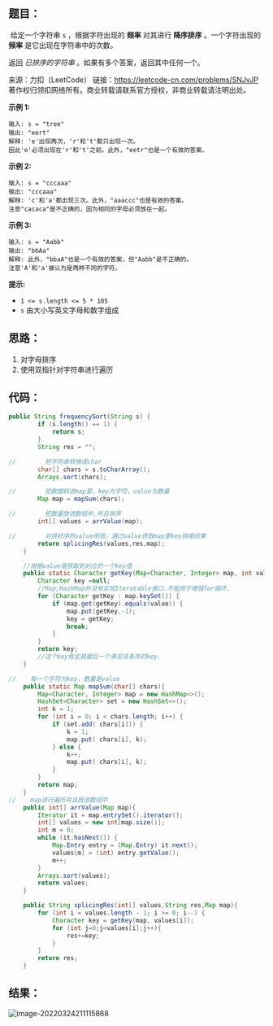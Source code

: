 ## 题目：

​	给定一个字符串 `s` ，根据字符出现的 **频率** 对其进行 **降序排序** 。一个字符出现的 **频率** 是它出现在字符串中的次数。

返回 *已排序的字符串* 。如果有多个答案，返回其中任何一个。



来源：力扣（LeetCode） 链接：https://leetcode-cn.com/problems/SNJvJP 著作权归领扣网络所有。商业转载请联系官方授权，非商业转载请注明出处。

<!--more-->

**示例 1:**

```
输入: s = "tree"
输出: "eert"
解释: 'e'出现两次，'r'和't'都只出现一次。
因此'e'必须出现在'r'和't'之前。此外，"eetr"也是一个有效的答案。
```

**示例 2:**

```
输入: s = "cccaaa"
输出: "cccaaa"
解释: 'c'和'a'都出现三次。此外，"aaaccc"也是有效的答案。
注意"cacaca"是不正确的，因为相同的字母必须放在一起。
```

**示例 3:**

```
输入: s = "Aabb"
输出: "bbAa"
解释: 此外，"bbaA"也是一个有效的答案，但"Aabb"是不正确的。
注意'A'和'a'被认为是两种不同的字符。
```

**提示:**

- `1 <= s.length <= 5 * 105`
- `s` 由大小写英文字母和数字组成

## 思路：

1. 对字母排序
2. 使用双指针对字符串进行遍历

## 代码：

```java
public String frequencySort(String s) {
        if (s.length() == 1) {
            return s;
        }
        String res = "";

//        把字符串转换成char
        char[] chars = s.toCharArray();
        Arrays.sort(chars);

//        把数据转进map里，key为字符，value为数量
        Map map = mapSum(chars);

//        把数量放进数组中,并且排序
        int[] values = arrValue(map);

//        对排好序的value倒叙，通过value获取map里key拼接结果
        return splicingRes(values,res,map);
    }

    //根据value值获取到对应的一个key值
    public static Character getKey(Map<Character, Integer> map, int value) {
        Character key =null;
        //Map,HashMap并没有实现Iteratable接口.不能用于增强for循环.
        for (Character getKey : map.keySet()) {
            if (map.get(getKey).equals(value)) {
                map.put(getKey,-1);
                key = getKey;
                break;
            }
        }
        return key;
        //这个key肯定是最后一个满足该条件的key.
    }

//    每一个字符为key，数量是value
    public static Map mapSum(char[] chars){
        Map<Character, Integer> map = new HashMap<>();
        HashSet<Character> set = new HashSet<>();
        int k = 1;
        for (int i = 0; i < chars.length; i++) {
            if (set.add( chars[i])) {
                k = 1;
                map.put( chars[i], k);
            } else {
                k++;
                map.put( chars[i], k);
            }
        }
        return map;
    }
//    map进行遍历并且放进数组中
    public int[] arrValue(Map map){
        Iterator it = map.entrySet().iterator();
        int[] values = new int[map.size()];
        int m = 0;
        while (it.hasNext()) {
            Map.Entry entry = (Map.Entry) it.next();
            values[m] = (int) entry.getValue();
            m++;
        }
        Arrays.sort(values);
        return values;
    }

    public String splicingRes(int[] values,String res,Map map){
        for (int i = values.length - 1; i >= 0; i--) {
            Character key = getKey(map, values[i]);
            for (int j=0;j<values[i];j++){
                res+=key;
            }
        }
        return res;
    }
```

## 结果：

![image-20220324211115868](https://gitee.com/misteryliu/typora/raw/master/image/image-20220324211115868.png)